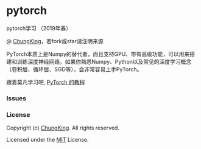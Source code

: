 # pytorch
pytorch学习 （2019年春）

@ [ChungKing](https://github.com/HuangCongQing/pytorch)，若fork或star请注明来源


PyTorch本质上是Numpy的替代者，而且支持GPU、带有高级功能，可以用来搭建和训练深度神经网络。如果你熟悉Numpy、Python以及常见的深度学习概念（卷积层、循环层、SGD等），会非常容易上手PyTorch。

跟着莫凡学习吧, [PyTorch 的教程](https://morvanzhou.github.io/tutorials/machine-learning/torch/)


### Issues


### License

Copyright (c) [ChungKing](https://github.com/HuangCongQing/pytorch). All rights reserved.

Licensed under the [MIT](./LICENSE) License.
